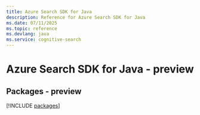 ```yaml
---
title: Azure Search SDK for Java
description: Reference for Azure Search SDK for Java
ms.date: 07/11/2025
ms.topic: reference
ms.devlang: java
ms.service: cognitive-search
---
```

# Azure Search SDK for Java - preview
## Packages - preview
[!INCLUDE [packages](search-index.md)]